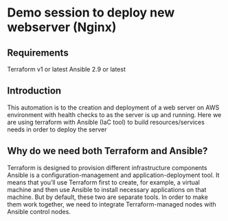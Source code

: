 # Demo session to deploy new webserver (Nginx)
## Requirements
Terraform v1 or latest
Ansible 2.9  or latest

## Introduction
This automation is to the creation and deployment of a web server on AWS environment with health checks to as the server is up and running.
Here we are using terraform with Ansible (IaC tool) to build resources/services needs in order to deploy the server


## Why do we need both Terraform and Ansible?
Terraform is designed to provision different infrastructure components
Ansible is a configuration-management and application-deployment tool. 
It means that you’ll use Terraform first to create, for example, a virtual machine and then use Ansible to install necessary applications on that machine. But by default, these two are separate tools. In order to make them work together, we need to integrate Terraform-managed nodes with Ansible control nodes.